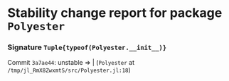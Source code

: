 # Stability change report for package `Polyester`

### Signature `Tuple{typeof(Polyester.__init__)}`

Commit `3a7ae44`: unstable => | (`Polyester` at `/tmp/jl_RmX8ZwxmtS/src/Polyester.jl:18`)  

